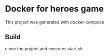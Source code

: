 # Docker for heroes game
This project was generated with docker-compose
## Build
clone the project and executes start.sh
